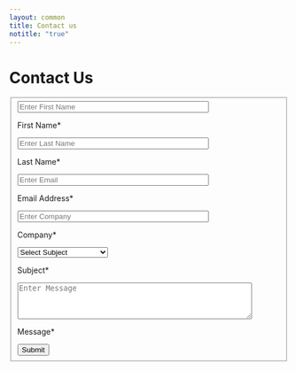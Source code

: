 ```yaml
---
layout: common
title: Contact us
notitle: "true"
---
```

<script type="text/javascript">

    function validateContactForm(form) {
        var firstName = $('input[name=first-name]', form).val();
        var lastName = $('input[name=last-name]', form).val();
        var email = $('input[name=email]', form).val();
        var company = $('input[name=company]', form).val();
        var subject = $('select[name=subject]', form).val();
        var message = $('textarea[name=message]', form).val();
        
        if (!validateValue('First Name', firstName)) {
            return false;
        }
        if (!validateValue('Last Name', lastName)) {
            return false;
        }
        if (!validateValue('Email Address', email)) {
            return false;
        }
        
        var emailExp = /^[a-zA-Z0-9._%+-]+@[a-zA-Z0-9.-]+\.[a-zA-Z]{2,63}$/;
        if(email.match(emailExp)==null) {
            window.alert("Entered Email Address is not valid.");
            return false; 
        }
        
        if (!validateValue('Company', company)) {
            return false;
        }
        
        if (isEmpty(subject)) {
            window.alert("Please select Subject.");
            return false;
        }
        
        /*if (subject === 'Please Select') {
            window.alert("Please select Subject.");
            return false;
        }*/
        
        if (!validateValue('Message', message)) {
            return false;
        }
        return true;
    }
    
    function validateValue(name, val) {
        if (isEmpty(val)) {
            window.alert("Please fill '" + name + "' field.");
            return false;
        }
        return true;
    }
    
    function isEmpty(val) {
        return val === undefined || val === null || val.trim().length == 0;
    }

</script>
<h1 class="contact-us-title">Contact Us</h1>
<div class="background">
    <div class="main1"></div><div class="small1"></div><div class="small2"></div><div class="small3"></div><div class="small4"></div>
</div>
<form id="ContactUs" method="post" class="contact-form gtm_form" onsubmit="return validateContactForm(this)">
    <fieldset>
        <div class="form-section">
            <div class="form-element first half">
                <label for="first-name">
                    <input class="form-control" value="" placeholder="Enter First Name" name="first-name" type="text" size="40" maxlength="50">
                    <p>First Name*</p>
                </label>
            </div>
            <div class="form-element half">
                <label for="last-name">
                    <input class="form-control" value="" placeholder="Enter Last Name" name="last-name" type="text" size="40" maxlength="50">
                    <p>Last Name*</p>
                </label>
            </div>
            <div class="form-element first half">
                <label for="email">
                    <input class="form-control" value="" placeholder="Enter Email" name="email" type="email" size="40" maxlength="80">
                    <p>Email Address*</p>
                </label>
            </div>
            <div class="form-element half">
                <label for="company">
                    <input class="form-control" value="" placeholder="Enter Company" name="company" type="text" size="40" maxlength="80">
                    <p>Company*</p>
                </label>
            </div>
            <div class="form-element">
                <label for="subject" class="select-label">
                    <select class="form-control select" name="subject">
                        <option value="" disabled selected>Select Subject</option>
                        <option value="Technical Support">Technical Support</option>
                        <option value="ThingsBoard Products">ThingsBoard Products</option>
                        <option value="Private Cloud">Private Cloud</option>
                        <option value="Deployment Options">Deployment Options</option>
                        <option value="Training">Training</option>
                        <option value="Professional Services">Professional Services</option>
                        <option value="Partnership">Partnership</option>
                        <option value="Press or Analyst Inquiry">Press or Analyst Inquiry</option>
                        <option value="General Feedback">General Feedback</option>
                        <option value="TBMQ">TBMQ</option>
                        <option value="Other">Other</option>
                    </select>
                    <p>Subject*</p>
                </label>
            </div>
            <div class="form-element">
                <label for="message">
                    <textarea class="form-control text-area" placeholder="Enter Message" name="message" cols="50" rows="4" maxlength="3000"></textarea>
                    <p class="text-area-label">Message*</p>
                </label>
            </div>
            <input type="hidden" name="_next" value="/docs/contact-us-thanks/">
            <input type="text" name="_gotcha" style="display:none">
        </div>
        <div class="submit-button-container">
             <input class="button" value="Submit" type="submit">
        </div>
    </fieldset>
</form>

<script type="text/javascript">



    jqueryDefer(
        function () {
            $( document ).ready(function() {
                var $contactForm =  $('#ContactUs');
                $contactForm.attr('action', 'https://formspree.io/f/xbjvbeln');
               /*  $('html, body').animate({
                            scrollTop: $('#contact-form').offset().top - 200
                          }, 0);*/
                 $contactForm.find('.form-element .form-control').addClass("input--empty");
                 $contactForm.find('.form-element .form-control').on('input', function() {
                      if( !$(this).val() ) {
                         $(this).addClass("input--empty");
                      } else {
                         $(this).removeClass("input--empty");
                      }
                 });
                 
                 $.urlParam = function (name) {
                     var results = new RegExp('[\?&]' + name + '=([^&#]*)').exec(window.location.href);
                     return results ? results[1] : null;
                 };
                 var subjectValue = $.urlParam('subject');
                 var messageValue = $.urlParam('message');
                 if (subjectValue != undefined && subjectValue.trim().length > 0) {
                    $contactForm.find('select[name=subject]').val(decodeURIComponent(subjectValue));
                    $contactForm.find('select[name=subject]').removeClass("input--empty");
                 }
                 if (messageValue != undefined && messageValue.trim().length > 0) {
                    $contactForm.find('textarea').val(decodeURIComponent(messageValue));
                 }
            });
        }
    );

</script>
